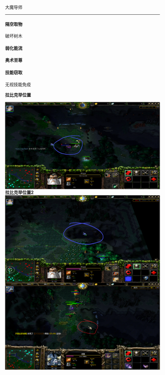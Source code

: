 大魔导师

---

#### 隔空取物

破坏树木



#### 弱化能流







#### 奥术至尊







#### 技能窃取

无视技能免疫







**拉比克举位置**

<img src="./img/拉比克举位置.png" alt="拉比克举位置" style="zoom: 50%;" align="left" />

**拉比克举位置2**
<img src="./img/拉比克举位置2.png" alt="拉比克举位置" style="zoom: 50%;" align="left" />

<img src="./img/卡住.png" alt="拉比克举位置" style="zoom: 50%;" align="left" />



